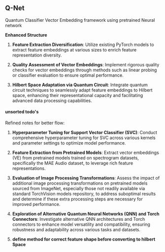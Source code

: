 ## Q-Net

Quantum Classifier Vector Embedding framework using pretrained Neural network 

**Enhanced Structure**

1. **Feature Extraction Diversification**: Utilize existing PyTorch models to extract feature embeddings at various sizes to enrich feature representation diversity.

2. **Quality Assessment of Vector Embeddings**: Implement rigorous quality checks for vector embeddings through methods such as linear probing or classifier evaluation to ensure optimal performance.

3. **Hilbert Space Adaptation via Quantum Circuit**: Integrate quantum circuit techniques to seamlessly adapt feature embeddings to Hilbert space, enhancing their representational capacity and facilitating advanced data processing capabilities.

#### unsorted todo's

Refined notes for better flow:

1. **Hyperparameter Tuning for Support Vector Classifier (SVC)**: Conduct comprehensive hyperparameter tuning for SVC across various kernels and parameter settings to optimize model performance.

2. **Feature Extraction from Pretrained Models**: Extract vector embeddings (VE) from pretrained models trained on spectrogram datasets, specifically the MAE Audio dataset, to leverage rich feature representations.

3. **Evaluation of Image Processing Transformations**: Assess the impact of additional image processing transformations on pretrained models sourced from ImageNet, especially those not readily available via standard TorchVision models repository, to address suboptimal results and determine if these extra processing steps are necessary for improved performance.

4. **Exploration of Alternative Quantum Neural Networks (QNN) and Torch Connectors**: Investigate alternative QNN architectures and Torch connectors to enhance model versatility and compatibility, ensuring robustness and adaptability across various tasks and datasets.

5. **define method for correct feature shape before converting to hilbert Space**
